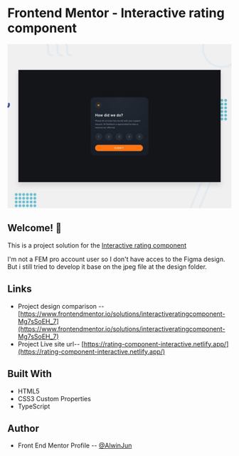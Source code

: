 # Frontend Mentor - Interactive rating component

![Design preview for the Interactive rating component coding challenge](./public/assets/design/desktop-preview.jpg/)

## Welcome! 👋

This is a project solution for the [Interactive rating component](https://www.frontendmentor.io/challenges/interactive-rating-component-koxpeBUmI)

I'm not a FEM pro account user so I don't have acces to the Figma design. But i still tried to develop it base on the jpeg file at the design folder.

## Links

- Project design comparison -- [https://www.frontendmentor.io/solutions/interactiveratingcomponent-Mg7sSoEH_7](https://www.frontendmentor.io/solutions/interactiveratingcomponent-Mg7sSoEH_7)
- Project Live site url-- [https://rating-component-interactive.netlify.app/](https://rating-component-interactive.netlify.app/)

## Built With

- HTML5
- CSS3 Custom Properties
- TypeScript

## Author

- Front End Mentor Profile -- [@AlwinJun](https://www.frontendmentor.io/profile/AlwinJunn)

